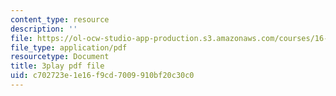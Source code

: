 ```yaml
---
content_type: resource
description: ''
file: https://ol-ocw-studio-app-production.s3.amazonaws.com/courses/16-842-fundamentals-of-systems-engineering-fall-2015/c702723e1e16f9cd7009910bf20c30c0_rh9ggz7vyM8.pdf
file_type: application/pdf
resourcetype: Document
title: 3play pdf file
uid: c702723e-1e16-f9cd-7009-910bf20c30c0
---
```

